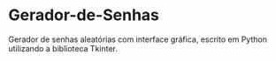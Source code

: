 # Gerador-de-Senhas
Gerador de senhas aleatórias com interface gráfica, escrito em Python utilizando a biblioteca Tkinter.
